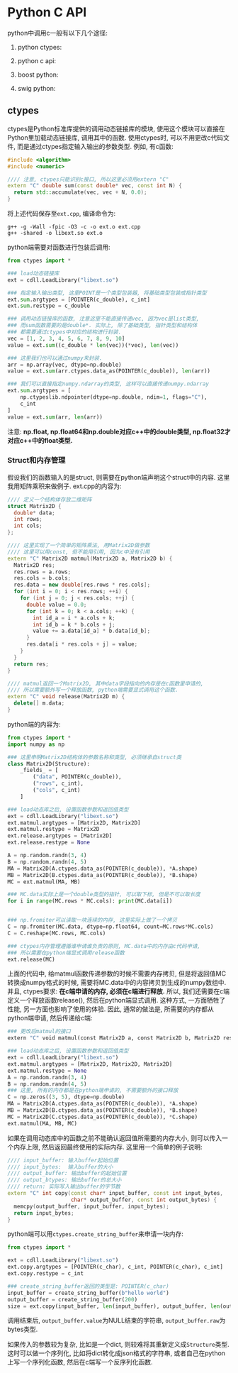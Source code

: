 # Python C API

python中调用c一般有以下几个途径:

1. python ctypes: 

2. python c api: 

3. boost python:

4. swig python:

## ctypes

ctypes是Python标准库提供的调用动态链接库的模块, 使用这个模块可以直接在Python里加载动态链接库, 调用其中的函数. 使用ctypes时, 可以不用更改c代码文件, 而是通过ctypes指定输入输出的参数类型. 例如, 有c函数:

```cpp
#include <algorithm>
#include <numeric>

//// 注意, ctypes只能识别c接口, 所以这里必须用extern "C"
extern "C" double sum(const double* vec, const int N) {
  return std::accumulate(vec, vec + N, 0.0);
}
```

将上述代码保存至`ext.cpp`, 编译命令为:

```shell
g++ -g -Wall -fpic -O3 -c -o ext.o ext.cpp
g++ -shared -o libext.so ext.o
```

python端需要对函数进行包装后调用:

```python
from ctypes import *

### load动态链接库
ext = cdll.LoadLibrary("libext.so")

### 指定输入输出类型, 这里POINT是一个类型包装器, 将基础类型包装成指针类型
ext.sum.argtypes = [POINTER(c_double), c_int]
ext.sum.restype = c_double

### 调用动态链接库的函数, 注意这里不能直接传递vec, 因为vec是list类型,
### 而sum函数需要的是double*. 实际上, 除了基础类型, 指针类型和结构体
### 都需要通过ctypes中对应的结构进行封装.
vec = [1, 2, 3, 4, 5, 6, 7, 8, 9, 10]
value = ext.sum((c_double * len(vec))(*vec), len(vec))

### 这里我们也可以通过numpy来封装.
arr = np.array(vec, dtype=np.double)
value = ext.sum(arr.ctypes.data_as(POINTER(c_double)), len(arr))

### 我们可以直接指定numpy.ndarray的类型, 这样可以直接传递numpy.ndarray
ext.sum.argtypes = [
    np.ctypeslib.ndpointer(dtype=np.double, ndim=1, flags="C"), 
    c_int
]
value = ext.sum(arr, len(arr))
```

注意: **np.float, np.float64和np.double对应c++中的double类型, np.float32才对应c++中的float类型.**

### Struct和内存管理

假设我们的函数输入的是struct, 则需要在python端声明这个struct中的内容. 这里我用矩阵乘积来做例子. ext.cpp的内容为:

```cpp
//// 定义一个结构体存放二维矩阵
struct Matrix2D {
  double* data;
  int rows;
  int cols;
};

//// 这里实现了一个简单的矩阵乘法, 用Matrix2D做参数
//// 这里可以用const, 但不能用引用, 因为c中没有引用
extern "C" Matrix2D matmul(Matrix2D a, Matrix2D b) {
  Matrix2D res;
  res.rows = a.rows;
  res.cols = b.cols;
  res.data = new double[res.rows * res.cols];
  for (int i = 0; i < res.rows; ++i) {
    for (int j = 0; j < res.cols; ++j) {
      double value = 0.0;
      for (int k = 0; k < a.cols; ++k) {
        int id_a = i * a.cols + k;
        int id_b = k * b.cols + j;
        value += a.data[id_a] * b.data[id_b];
      }
      res.data[i * res.cols + j] = value;
    }
  }
  return res;
}

//// matmul返回一个Matrix2D, 其中data字段指向的内存是在c函数里申请的, 
//// 所以需要额外写一个释放函数, python端需要显式调用这个函数.
extern "C" void release(Matrix2D m) {
  delete[] m.data;
}
```

python端的内容为:

```python
from ctypes import *
import numpy as np

### 这里申明Matrix2D结构体的参数名称和类型, 必须继承自struct类
class Matrix2D(Structure):
    _fields_ = [
        ("data", POINTER(c_double)),
        ("rows", c_int),
        ("cols", c_int)
    ]

### load动态库之后, 设置函数参数和返回值类型
ext = cdll.LoadLibrary("libext.so")
ext.matmul.argtypes = [Matrix2D, Matrix2D]
ext.matmul.restype = Matrix2D
ext.release.argtypes = [Matrix2D]
ext.release.restype = None

A = np.random.randn(3, 4)
B = np.random.randn(4, 5)
MA = Matrix2D(A.ctypes.data_as(POINTER(c_double)), *A.shape)
MB = Matrix2D(B.ctypes.data_as(POINTER(c_double)), *B.shape)
MC = ext.matmul(MA, MB)

### MC.data实际上是一个double类型的指针, 可以取下标, 但是不可以取长度
for i in range(MC.rows * MC.cols): print(MC.data[i])


### np.fromiter可以读取一块连续的内存, 这里实际上做了一个拷贝
C = np.fromiter(MC.data, dtype=np.float64, count=MC.rows*MC.cols)
C = C.reshape(MC.rows, MC.cols)

### ctypes内存管理遵循谁申请谁负责的原则, MC.data中的内存由c代码申请,
### 所以需要在python端显式调用release函数
ext.release(MC)
```

上面的代码中, 给matmul函数传递参数的时候不需要内存拷贝, 但是将返回值MC转换成numpy格式的时候, 需要将MC.data中的内容拷贝到生成的numpy数组中. 并且, ctypes要求: **在c端申请的内存, 必须在c端进行释放.**  所以, 我们还需要在c端定义一个释放函数release(), 然后在python端显式调用. 这种方式, 一方面牺牲了性能, 另一方面也影响了使用的体验. 因此, 通常的做法是, 所需要的内存都从python端申请, 然后传递给c端:

```python
### 更改后matmul的接口
extern "C" void matmul(const Matrix2D a, const Matrix2D b, Matrix2D res);

### load动态库之后, 设置函数参数和返回值类型
ext = cdll.LoadLibrary("libext.so")
ext.matmul.argtypes = [Matrix2D, Matrix2D, Matrix2D]
ext.matmul.restype = None
A = np.random.randn(3, 4)
B = np.random.randn(4, 5)
### 这里, 所有的内存都是在python端申请的, 不需要额外的接口释放
C = np.zeros((3, 5), dtype=np.double)
MA = Matrix2D(A.ctypes.data_as(POINTER(c_double)), *A.shape)
MB = Matrix2D(B.ctypes.data_as(POINTER(c_double)), *B.shape)
MC = Matrix2D(C.ctypes.data_as(POINTER(c_double)), *C.shape)
ext.matmul(MA, MB, MC)
```

如果在调用动态库中的函数之前不能确认返回值所需要的内存大小, 则可以传入一个内存上限, 然后返回最终使用的实际内存. 这里用一个简单的例子说明:

```cpp
//// input_buffer: 输入buffer起始位置
//// input_bytes:  输入buffer的大小
//// output_buffer: 输出buffer的起始位置
//// output_btypes: 输出buffer的总大小
//// return: 实际写入输出buffer的字节数
extern "C" int copy(const char* input_buffer, const int input_bytes,
                    char* output_buffer, const int output_bytes) {
  memcpy(output_buffer, input_buffer, input_bytes);
  return input_bytes;
}
```

python端可以用`ctypes.create_string_buffer`来申请一块内存:

```python
from ctypes import *

ext = cdll.LoadLibrary("libext.so")
ext.copy.argtypes = [POINTER(c_char), c_int, POINTER(c_char), c_int]
ext.copy.restype = c_int

### create_string_buffer返回的类型是: POINTER(c_char)
input_buffer = create_string_buffer(b"hello world")
output_buffer = create_string_buffer(200)
size = ext.copy(input_buffer, len(input_buffer), output_buffer, len(output_buffer))
```

调用结束后, `output_buffer.value`为NULL结束的字符串, `output_buffer.raw`为bytes类型. 

如果传入的参数较为复杂, 比如是一个dict, 则较难将其重新定义成`Structure`类型. 这时可以做一个序列化, 比如将dict转化成json格式的字符串, 或者自己在python上写一个序列化函数, 然后在c端写一个反序列化函数.

